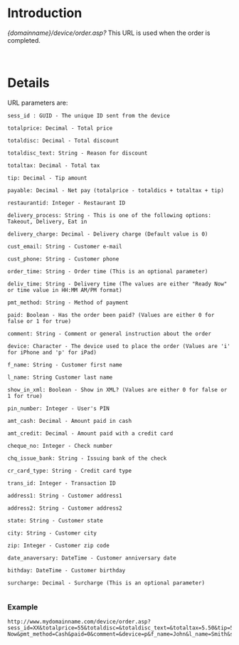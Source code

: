 # Introduction #

_{domainname}/device/order.asp?_
This URL is used when the order is completed.

<br>

<h1>Details</h1>

URL parameters are:<br>
<pre><code>sess_id : GUID - The unique ID sent from the device<br>
totalprice: Decimal - Total price<br>
totaldisc: Decimal - Total discount<br>
totaldisc_text: String - Reason for discount<br>
totaltax: Decimal - Total tax<br>
tip: Decimal - Tip amount<br>
payable: Decimal - Net pay (totalprice - totaldics + totaltax + tip)<br>
restaurantid: Integer - Restaurant ID<br>
delivery_process: String - This is one of the following options: Takeout, Delivery, Eat in<br>
delivery_charge: Decimal - Delivery charge (Default value is 0)<br>
cust_email: String - Customer e-mail<br>
cust_phone: String - Customer phone<br>
order_time: String - Order time (This is an optional parameter)<br>
deliv_time: String - Delivery time (The values are either "Ready Now" or time value in HH:MM AM/PM format)<br>
pmt_method: String - Method of payment<br>
paid: Boolean - Has the order been paid? (Values are either 0 for false or 1 for true)<br>
comment: String - Comment or general instruction about the order<br>
device: Character - The device used to place the order (Values are 'i' for iPhone and 'p' for iPad)<br>
f_name: String - Customer first name<br>
l_name: String Customer last name<br>
show_in_xml: Boolean - Show in XML? (Values are either 0 for false or 1 for true)<br>
pin_number: Integer - User's PIN<br>
amt_cash: Decimal - Amount paid in cash<br>
amt_credit: Decimal - Amount paid with a credit card<br>
cheque_no: Integer - Check number<br>
chq_issue_bank: String - Issuing bank of the check<br>
cr_card_type: String - Credit card type<br>
trans_id: Integer - Transaction ID<br>
address1: String - Customer address1<br>
address2: String - Customer address2<br>
state: String - Customer state<br>
city: String - Customer city<br>
zip: Integer - Customer zip code<br>
date_anaversary: DateTime - Customer anniversary date<br>
bithday: DateTime - Customer birthday<br>
surcharge: Decimal - Surcharge (This is an optional parameter)<br>
</code></pre>

<h3>Example</h3>
<pre><code>http://www.mydomainname.com/device/order.asp?sess_id=XX&amp;totalprice=55&amp;totaldisc=&amp;totaldisc_text=&amp;totaltax=5.50&amp;tip=5&amp;payable=65.50&amp;restaurantid=1234&amp;delivery_process=Takeout&amp;delivery_charge=0&amp;cust_email=&amp;cust_phone=&amp;deliv_time=Ready Now&amp;pmt_method=Cash&amp;paid=0&amp;comment=&amp;device=p&amp;f_name=John&amp;l_name=Smith&amp;show_in_xml=1&amp;pin_number=&amp;amt_cash=65.50&amp;amt_credit=&amp;cheque_no=&amp;chq_issue_bank=&amp;cr_card_type=&amp;trans_id=&amp;address1=&amp;address2=&amp;state=&amp;city=&amp;zip=&amp;date_anaversary=&amp;bithday=<br>
</code></pre>